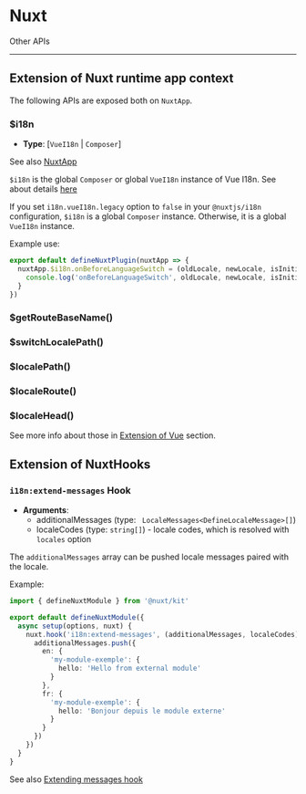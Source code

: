 # Nuxt

Other APIs

---

## Extension of Nuxt runtime app context

The following APIs are exposed both on `NuxtApp`.

### $i18n

- **Type**: [`VueI18n` | `Composer`]

See also [NuxtApp](https://nuxt.com/docs/guide/going-further/nuxt-app#accessing-nuxtapp)

`$i18n` is the global `Composer` or global `VueI18n` instance of Vue I18n. See about details [here](https://vue-i18n.intlify.dev/api/general.html#i18n)

If you set `i18n.vueI18n.legacy` option to `false` in your `@nuxtjs/i18n` configuration, `$i18n` is a global `Composer` instance. Otherwise, it is a global `VueI18n` instance.


Example use:

```ts
export default defineNuxtPlugin(nuxtApp => {
  nuxtApp.$i18n.onBeforeLanguageSwitch = (oldLocale, newLocale, isInitialSetup, nuxtApp) => {
    console.log('onBeforeLanguageSwitch', oldLocale, newLocale, isInitialSetup)
  }
})
```

### $getRouteBaseName()
### $switchLocalePath()
### $localePath()
### $localeRoute()
### $localeHead()

See more info about those in [Extension of Vue](/api/vue) section.


## Extension of NuxtHooks

### `i18n:extend-messages` Hook

- **Arguments**:
  - additionalMessages (type: ` LocaleMessages<DefineLocaleMessage>[]`)
  - localeCodes (type: `string[]`) - locale codes, which is resolved with `locales` option

The `additionalMessages` array can be pushed locale messages paired with the locale.

Example:

```ts
import { defineNuxtModule } from '@nuxt/kit'

export default defineNuxtModule({
  async setup(options, nuxt) {
    nuxt.hook('i18n:extend-messages', (additionalMessages, localeCodes) => {
      additionalMessages.push({
        en: {
          'my-module-exemple': {
            hello: 'Hello from external module'
          }
        },
        fr: {
          'my-module-exemple': {
            hello: 'Bonjour depuis le module externe'
          }
        }
      })
    })
  }
}
```

See also [Extending messages hook](/guide/extend-messages)

